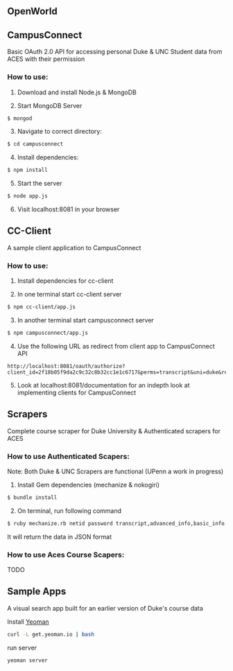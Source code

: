 ## OpenWorld

## CampusConnect
Basic OAuth 2.0 API for accessing personal Duke & UNC Student data from ACES with their permission

### How to use:

1. Download and install Node.js & MongoDB

2. Start MongoDB Server
```bash
$ mongod
```

3. Navigate to correct directory:
```bash
$ cd campusconnect
```

4. Install dependencies:
```bash
$ npm install
```

5. Start the server
```bash
$ node app.js
```

6. Visit localhost:8081 in your browser


## CC-Client
A sample client application to CampusConnect

### How to use:

1. Install dependencies for cc-client

2. In one terminal start cc-client server
```bash
$ npm cc-client/app.js
```

3. In another terminal start campusconnect server
```bash
$ npm campusconnect/app.js
```

4. Use the following URL as redirect from client app to CampusConnect API
```
http://localhost:8081/oauth/authorize?client_id=2f18b05f9da2c9c32c8b32cc1e1c6717&perms=transcript&uni=duke&redirect_uri=http://localhost:3000/oauthcall
```

5. Look at localhost:8081/documentation for an indepth look at implementing clients for CampusConnect

## Scrapers
Complete course scraper for Duke University & Authenticated scrapers for ACES

### How to use Authenticated Scapers:

Note: Both Duke & UNC Scrapers are functional (UPenn a work in progress)

1. Install Gem dependencies (mechanize & nokogiri)
```bash
$ bundle install
```

2. On terminal, run following command 
```bash
$ ruby mechanize.rb netid password transcript,advanced_info,basic_info,schedule
```

It will return the data in JSON format

### How to use Aces Course Scapers:

TODO

## Sample Apps
  A visual search app built for an earlier version of Duke's course data

Install [Yeoman](http://yeoman.io/installation.html)
```bash
curl -L get.yeoman.io | bash
```

run server
```bash
yeoman server
```